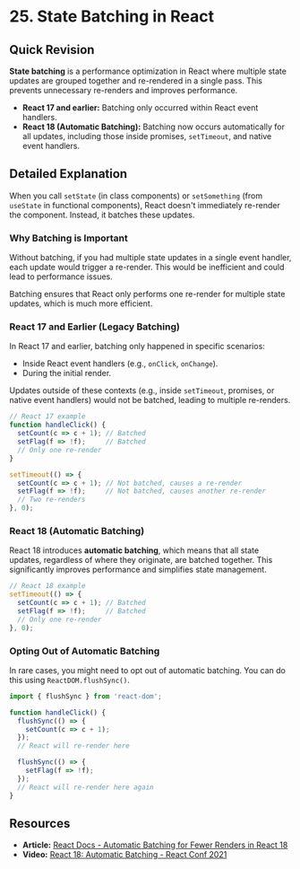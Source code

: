 
# 25. State Batching in React

## Quick Revision

**State batching** is a performance optimization in React where multiple state updates are grouped together and re-rendered in a single pass. This prevents unnecessary re-renders and improves performance.

*   **React 17 and earlier:** Batching only occurred within React event handlers.
*   **React 18 (Automatic Batching):** Batching now occurs automatically for all updates, including those inside promises, `setTimeout`, and native event handlers.

## Detailed Explanation

When you call `setState` (in class components) or `setSomething` (from `useState` in functional components), React doesn't immediately re-render the component. Instead, it batches these updates.

### Why Batching is Important

Without batching, if you had multiple state updates in a single event handler, each update would trigger a re-render. This would be inefficient and could lead to performance issues.

Batching ensures that React only performs one re-render for multiple state updates, which is much more efficient.

### React 17 and Earlier (Legacy Batching)

In React 17 and earlier, batching only happened in specific scenarios:

*   Inside React event handlers (e.g., `onClick`, `onChange`).
*   During the initial render.

Updates outside of these contexts (e.g., inside `setTimeout`, promises, or native event handlers) would not be batched, leading to multiple re-renders.

```jsx
// React 17 example
function handleClick() {
  setCount(c => c + 1); // Batched
  setFlag(f => !f);     // Batched
  // Only one re-render
}

setTimeout(() => {
  setCount(c => c + 1); // Not batched, causes a re-render
  setFlag(f => !f);     // Not batched, causes another re-render
  // Two re-renders
}, 0);
```

### React 18 (Automatic Batching)

React 18 introduces **automatic batching**, which means that all state updates, regardless of where they originate, are batched together. This significantly improves performance and simplifies state management.

```jsx
// React 18 example
setTimeout(() => {
  setCount(c => c + 1); // Batched
  setFlag(f => !f);     // Batched
  // Only one re-render
}, 0);
```

### Opting Out of Automatic Batching

In rare cases, you might need to opt out of automatic batching. You can do this using `ReactDOM.flushSync()`.

```jsx
import { flushSync } from 'react-dom';

function handleClick() {
  flushSync(() => {
    setCount(c => c + 1);
  });
  // React will re-render here

  flushSync(() => {
    setFlag(f => !f);
  });
  // React will re-render here again
}
```

## Resources

*   **Article:** [React Docs - Automatic Batching for Fewer Renders in React 18](https://reactjs.org/blog/2022/03/08/react-18-upgrade-guide.html#automatic-batching)
*   **Video:** [React 18: Automatic Batching - React Conf 2021](https://www.youtube.com/watch?v=N5R6oX6bLpA)
